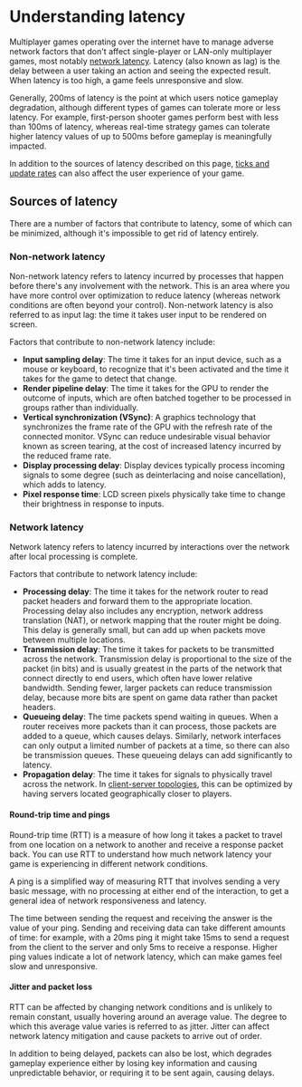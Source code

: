 # Understanding latency

Multiplayer games operating over the internet have to manage adverse network factors that don't affect single-player or LAN-only multiplayer games, most notably [network latency](#network-latency). Latency (also known as lag) is the delay between a user taking an action and seeing the expected result. When latency is too high, a game feels unresponsive and slow.

Generally, 200ms of latency is the point at which users notice gameplay degradation, although different types of games can tolerate more or less latency. For example, first-person shooter games perform best with less than 100ms of latency, whereas real-time strategy games can tolerate higher latency values of up to 500ms before gameplay is meaningfully impacted.

In addition to the sources of latency described on this page, [ticks and update rates](ticks-and-update-rates.md) can also affect the user experience of your game.

## Sources of latency

There are a number of factors that contribute to latency, some of which can be minimized, although it's impossible to get rid of latency entirely.

### Non-network latency

Non-network latency refers to latency incurred by processes that happen before there's any involvement with the network. This is an area where you have more control over optimization to reduce latency (whereas network conditions are often beyond your control). Non-network latency is also referred to as input lag: the time it takes user input to be rendered on screen.

Factors that contribute to non-network latency include:

- **Input sampling delay**: The time it takes for an input device, such as a mouse or keyboard, to recognize that it's been activated and the time it takes for the game to detect that change.
- **Render pipeline delay**: The time it takes for the GPU to render the outcome of inputs, which are often batched together to be processed in groups rather than individually.
- **Vertical synchronization (VSync)**: A graphics technology that synchronizes the frame rate of the GPU with the refresh rate of the connected monitor. VSync can reduce undesirable visual behavior known as screen tearing, at the cost of increased latency incurred by the reduced frame rate.
- **Display processing delay**: Display devices typically process incoming signals to some degree (such as deinterlacing and noise cancellation), which adds to latency.
- **Pixel response time**: LCD screen pixels physically take time to change their brightness in response to inputs.

### Network latency

Network latency refers to latency incurred by interactions over the network after local processing is complete.

Factors that contribute to network latency include:

- **Processing delay**: The time it takes for the network router to read packet headers and forward them to the appropriate location. Processing delay also includes any encryption, network address translation (NAT), or network mapping that the router might be doing. This delay is generally small, but can add up when packets move between multiple locations.
- **Transmission delay**: The time it takes for packets to be transmitted across the network. Transmission delay is proportional to the size of the packet (in bits) and is usually greatest in the parts of the network that connect directly to end users, which often have lower relative bandwidth. Sending fewer, larger packets can reduce transmission delay, because more bits are spent on game data rather than packet headers.
- **Queueing delay**: The time packets spend waiting in queues. When a router receives more packets than it can process, those packets are added to a queue, which causes delays. Similarly, network interfaces can only output a limited number of packets at a time, so there can also be transmission queues. These queueing delays can add significantly to latency.
- **Propagation delay**: The time it takes for signals to physically travel across the network. In [client-server topologies](../terms-concepts/network-topologies.md), this can be optimized by having servers located geographically closer to players.

#### Round-trip time and pings

Round-trip time (RTT) is a measure of how long it takes a packet to travel from one location on a network to another and receive a response packet back. You can use RTT to understand how much network latency your game is experiencing in different network conditions.

A ping is a simplified way of measuring RTT that involves sending a very basic message, with no processing at either end of the interaction, to get a general idea of network responsiveness and latency.

The time between sending the request and receiving the answer is the value of your ping. Sending and receiving data can take different amounts of time: for example, with a 20ms ping it might take 15ms to send a request from the client to the server and only 5ms to receive a response. Higher ping values indicate a lot of network latency, which can make games feel slow and unresponsive.

#### Jitter and packet loss

RTT can be affected by changing network conditions and is unlikely to remain constant, usually hovering around an average value. The degree to which this average value varies is referred to as jitter. Jitter can affect network latency mitigation and cause packets to arrive out of order.

In addition to being delayed, packets can also be lost, which degrades gameplay experience either by losing key information and causing unpredictable behavior, or requiring it to be sent again, causing delays.
